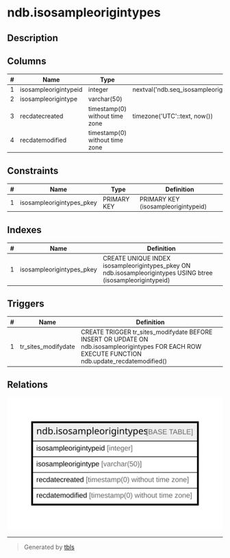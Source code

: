 # ndb.isosampleorigintypes

## Description

## Columns

| # | Name                  | Type                           | Default                                                                 | Nullable | Children | Parents | Comment |
| - | --------------------- | ------------------------------ | ----------------------------------------------------------------------- | -------- | -------- | ------- | ------- |
| 1 | isosampleorigintypeid | integer                        | nextval('ndb.seq_isosampleorigintypes_isosampleorigintypeid'::regclass) | false    |          |         |         |
| 2 | isosampleorigintype   | varchar(50)                    |                                                                         | false    |          |         |         |
| 3 | recdatecreated        | timestamp(0) without time zone | timezone('UTC'::text, now())                                            | false    |          |         |         |
| 4 | recdatemodified       | timestamp(0) without time zone |                                                                         | false    |          |         |         |

## Constraints

| # | Name                      | Type        | Definition                          |
| - | ------------------------- | ----------- | ----------------------------------- |
| 1 | isosampleorigintypes_pkey | PRIMARY KEY | PRIMARY KEY (isosampleorigintypeid) |

## Indexes

| # | Name                      | Definition                                                                                                    |
| - | ------------------------- | ------------------------------------------------------------------------------------------------------------- |
| 1 | isosampleorigintypes_pkey | CREATE UNIQUE INDEX isosampleorigintypes_pkey ON ndb.isosampleorigintypes USING btree (isosampleorigintypeid) |

## Triggers

| # | Name                | Definition                                                                                                                                        |
| - | ------------------- | ------------------------------------------------------------------------------------------------------------------------------------------------- |
| 1 | tr_sites_modifydate | CREATE TRIGGER tr_sites_modifydate BEFORE INSERT OR UPDATE ON ndb.isosampleorigintypes FOR EACH ROW EXECUTE FUNCTION ndb.update_recdatemodified() |

## Relations

![er](ndb.isosampleorigintypes.svg)

---

> Generated by [tbls](https://github.com/k1LoW/tbls)